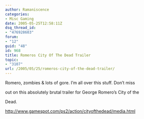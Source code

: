 ```yaml
---
author: Ramaniscence
categories:
- Misc Gaming
date: 2005-05-25T12:58:11Z
dsq_thread_id:
- "476928603"
forum:
- "12"
guid: "48"
id: 968
title: Romeros City Of The Dead Trailer
topic:
- "3107"
url: /2005/05/25/romeros-city-of-the-dead-trailer/
---
```


Romero, zombies & lots of gore. I&#8217;m all over this stuff. Don&#8217;t miss
  
out on this absolutely brutal trailer for George Romero&#8217;s City of the
  
Dead.

<a target="_blank" href="http://www.gamespot.com/ps2/action/cityofthedead/media.html">http://www.gamespot.com/ps2/action/cityofthedead/media.html</a>